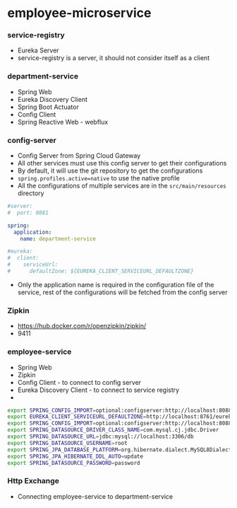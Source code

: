 # employee-microservice

### service-registry
- Eureka Server
- service-registry is a server, it should not consider itself as a client

### department-service
- Spring Web
- Eureka Discovery Client
- Spring Boot Actuator
- Config Client
- Spring Reactive Web - webflux

### config-server
- Config Server from Spring Cloud Gateway
- All other services must use this config server to get their configurations
- By default, it will use the git repository to get the configurations
- `spring.profiles.active=native` to use the native profile
- All the configurations of multiple services are in the `src/main/resources` directory
``` yml
#server:
#  port: 8081

spring:
  application:
    name: department-service

#eureka:
#  client:
#    serviceUrl:
#      defaultZone: ${EUREKA_CLIENT_SERVICEURL_DEFAULTZONE}
```
- Only the application name is required in the configuration file of the service, rest of the configurations will be fetched from the config server

### Zipkin
- https://hub.docker.com/r/openzipkin/zipkin/
- 9411
### employee-service
- Spring Web
- Zipkin
- Config Client - to connect to config server
- Eureka Discovery Client - to connect to service registry
- 
``` bash
export SPRING_CONFIG_IMPORT=optional:configserver:http://localhost:8088
export EUREKA_CLIENT_SERVICEURL_DEFAULTZONE=http://localhost:8761/eureka
export SPRING_CONFIG_IMPORT=optional:configserver:http://localhost:8088    
export SPRING_DATASOURCE_DRIVER_CLASS_NAME=com.mysql.cj.jdbc.Driver
export SPRING_DATASOURCE_URL=jdbc:mysql://localhost:3306/db
export SPRING_DATASOURCE_USERNAME=root
export SPRING_JPA_DATABASE_PLATFORM=org.hibernate.dialect.MySQL8Dialect
export SPRING_JPA_HIBERNATE_DDL_AUTO=update
export SPRING_DATASOURCE_PASSWORD=password
```

### Http Exchange
- Connecting employee-service to department-service
